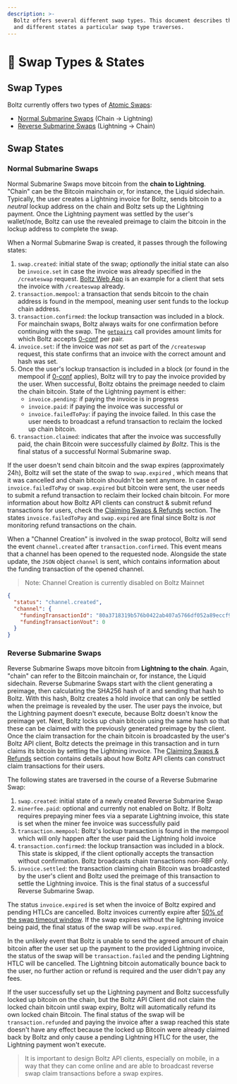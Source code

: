 ```yaml
---
description: >-
  Boltz offers several different swap types. This document describes the types
  and different states a particular swap type traverses.
---
```


# 🔁 Swap Types & States

## Swap Types

Boltz currently offers two types of [Atomic Swaps](https://en.bitcoin.it/wiki/Atomic\_swap):

* [Normal Submarine Swaps](lifecycle.md#normal-submarine-swaps) (Chain -> Lightning)
* [Reverse Submarine Swaps](lifecycle.md#reverse-submarine-swaps) (Lightning -> Chain)

## Swap States

### Normal Submarine Swaps

Normal Submarine Swaps move bitcoin from the **chain to Lightning**. "Chain" can be the Bitcoin mainchain or, for instance, the Liquid sidechain. Typically, the user creates a Lightning invoice for Boltz, sends bitcoin to a _neutral_ lockup address on the chain and Boltz sets up the Lightning payment. Once the Lightning payment was settled by the user's wallet/node, Boltz can use the revealed preimage to claim the bitcoin in the lockup address to complete the swap.

When a Normal Submarine Swap is created, it passes through the following states:

1. `swap.created`: initial state of the swap; _optionally_ the initial state can also be `invoice.set` in case the invoice was already specified in the `/createswap` request. [Boltz Web App](https://github.com/BoltzExchange/boltz-web-app) is an example for a client that sets the invoice with `/createswap` already.
2. `transaction.mempool`: a transaction that sends bitcoin to the chain address is found in the mempool, meaning user sent funds to the lockup chain address.
3. `transaction.confirmed`: the lockup transaction was included in a block. For mainchain swaps, Boltz always waits for one confirmation before continuing with the swap. The [`getpairs`](api.md#supported-pairs) call provides amount limits for which Boltz accepts [0-conf](0-conf.md) per pair.
4. `invoice.set`: if the invoice was _not_ set as part of the `/createswap` request, this state confirms that an invoice with the correct amount and hash was set.
5. Once the user's lockup transaction is included in a block (or found in the mempool if [0-conf](0-conf.md) applies), Boltz will try to pay the invoice provided by the user. When successful, Boltz obtains the preimage needed to claim the chain bitcoin. State of the Lightning payment is either:
   * `invoice.pending`: if paying the invoice is in progress
   * `invoice.paid`: if paying the invoice was successful or
   * `invoice.failedToPay`: if paying the invoice failed. In this case the user needs to broadcast a refund transaction to reclaim the locked up chain bitcoin.
6. `transaction.claimed`: indicates that after the invoice was successfully paid, the chain Bitcoin were successfully claimed _by Boltz_. This is the final status of a successful Normal Submarine swap.

If the user doesn't send chain bitcoin and the swap expires (approximately 24h), Boltz will set the state of the swap to `swap.expired` , which means that it was cancelled and chain bitcoin shouldn't be sent anymore. In case of `invoice.failedToPay` or `swap.expired` but bitcoin were sent, the user needs to submit a refund transaction to reclaim their locked chain bitcoin. For more information about how Boltz API clients can construct & submit refund transactions for users, check the [Claiming Swaps & Refunds](claiming-swaps.md) section. The states `invoice.failedToPay` and `swap.expired` are final since Boltz is _not_ monitoring refund transactions on the chain.

When a "Channel Creation" is involved in the swap protocol, Boltz will send the event `channel.created` after `transaction.confirmed`. This event means that a channel has been opened to the requested node. Alongside the state update, the `JSON` object `channel` is sent, which contains information about the funding transaction of the opened channel.

> Note: Channel Creation is currently disabled on Boltz Mainnet

```json
{
  "status": "channel.created",
  "channel": {
    "fundingTransactionId": "80a3718319b576b0422ab407a5766df052a89eccf9789d90e0d250e3fc2734f7",
    "fundingTransactionVout": 0
  }
}
```

### Reverse Submarine Swaps

Reverse Submarine Swaps move bitcoin from **Lightning to the chain**. Again, "chain" can refer to the Bitcoin mainchain or, for instance, the Liquid sidechain. Reverse Submarine Swaps start with the client generating a preimage, then calculating the SHA256 hash of it and sending that hash to Boltz. With this hash, Boltz creates a hold invoice that can only be settled when the preimage is revealed by the user. The user pays the invoice, but the Lightning payment doesn't execute, because Boltz doesn't know the preimage yet. Next, Boltz locks up chain bitcoin using the same hash so that these can be claimed with the previously generated preimage by the client. Once the claim transaction for the chain bitcoin is broadcasted by the user's Boltz API client, Boltz detects the preimage in this transaction and in turn claims its bitcoin by settling the Lightning invoice. The [Claiming Swaps & Refunds](claiming-swaps.md) section contains details about how Boltz API clients can construct claim transactions for their users.

The following states are traversed in the course of a Reverse Submarine Swap:

1. `swap.created`: initial state of a newly created Reverse Submarine Swap
2. `minerfee.paid`: optional and currently not enabled on Boltz. If Boltz requires prepaying miner fees via a separate Lightning invoice, this state is set when the miner fee invoice was successfully paid
3. `transaction.mempool`: Boltz's lockup transaction is found in the mempool which will only happen after the user paid the Lightning hold invoice
4. `transaction.confirmed`: the lockup transaction was included in a block. This state is skipped, if the client optionally accepts the transaction without confirmation. Boltz broadcasts chain transactions non-RBF only.
5. `invoice.settled`: the transaction claiming chain Bitcoin was broadcasted by the user's client and Boltz used the preimage of this transaction to settle the Lightning invoice. This is the final status of a successful Reverse Submarine Swap.

The status `invoice.expired` is set when the invoice of Boltz expired and pending HTLCs are cancelled. Boltz invoices currently expire after [50% of the swap timeout window](https://github.com/BoltzExchange/boltz-backend/blob/master/lib/consts/Types.ts). If the swap expires without the lightning invoice being paid, the final status of the swap will be `swap.expired`.

In the unlikely event that Boltz is unable to send the agreed amount of chain bitcoin after the user set up the payment to the provided Lightning invoice, the status of the swap will be `transaction.failed` and the pending Lightning HTLC will be cancelled. The Lightning bitcoin automatically bounce back to the user, no further action or refund is required and the user didn't pay any fees.

If the user successfully set up the Lightning payment and Boltz successfully locked up bitcoin on the chain, but the Boltz API Client did not claim the locked chain bitcoin until swap expiry, Boltz will automatically refund its own locked chain Bitcoin. The final status of the swap will be `transaction.refunded` and paying the invoice after a swap reached this state doesn't have any effect because the locked up Bitcoin were already claimed back by Boltz and only cause a pending Lightning HTLC for the user, the Lightning payment won't execute.

> It is important to design Boltz API clients, especially on mobile, in a way that they can come online and are able to broadcast reverse swap claim transactions before a swap expires.
